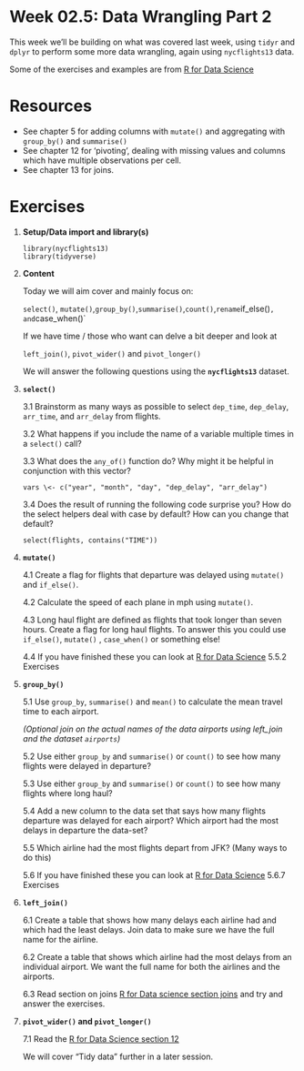 <!-- Please edit README.Rmd - not README.md -->

# Week 02.5: Data Wrangling Part 2

This week we’ll be building on what was covered last week, using `tidyr`
and `dplyr` to perform some more data wrangling, again using
`nycflights13` data.

Some of the exercises and examples are from [R for Data
Science](https://r4ds.had.co.nz/transform.html)

# Resources

-   See chapter 5 for adding columns with `mutate()` and aggregating
    with `group_by()` and `summarise()`
-   See chapter 12 for ‘pivoting’, dealing with missing values and
    columns which have multiple observations per cell.
-   See chapter 13 for joins.

# Exercises

1.  **Setup/Data import and library(s)**

        library(nycflights13)
        library(tidyverse)

2.  **Content**

    Today we will aim cover and mainly focus on:

    `select()`,
    `mutate()`,`group_by()`,`summarise()`,`count()`,`rename`if\_else()`, and`case\_when()\`

    If we have time / those who want can delve a bit deeper and look at

    `left_join()`, `pivot_wider()` and `pivot_longer()`

    We will answer the following questions using the **`nycflights13`**
    dataset.

3.  **`select()`**

    3.1 Brainstorm as many ways as possible to select `dep_time`,
    `dep_delay`, `arr_time`, and `arr_delay` from flights.

    3.2 What happens if you include the name of a variable multiple
    times in a `select()` call?

    3.3 What does the `any_of()` function do? Why might it be helpful in
    conjunction with this vector?

    `vars \<- c("year", "month", "day", "dep_delay", "arr_delay")`

    3.4 Does the result of running the following code surprise you? How
    do the select helpers deal with case by default? How can you change
    that default?

    `select(flights, contains("TIME"))`

4.  **`mutate()`**

    4.1 Create a flag for flights that departure was delayed using
    `mutate()` and `if_else()`.

    4.2 Calculate the speed of each plane in mph using `mutate()`.

    4.3 Long haul flight are defined as flights that took longer than
    seven hours. Create a flag for long haul flights. To answer this you
    could use `if_else()`, `mutate()` , `case_when()` or something else!

    4.4 If you have finished these you can look at [R for Data
    Science](https://r4ds.had.co.nz/transform.html) 5.5.2 Exercises  

5.  **`group_by()`**

    5.1 Use `group_by`, `summarise()` and `mean()` to calculate the mean
    travel time to each airport.

    *(Optional join on the actual names of the data airports using
    left\_join and the dataset `airports`)*

    5.2 Use either `group_by` and `summarise()` or `count()` to see how
    many flights were delayed in departure?

    5.3 Use either `group_by` and `summarise()` or `count()` to see how
    many flights where long haul?

    5.4 Add a new column to the data set that says how many flights
    departure was delayed for each airport? Which airport had the most
    delays in departure the data-set?

    5.5 Which airline had the most flights depart from JFK? (Many ways
    to do this)

    5.6 If you have finished these you can look at [R for Data
    Science](https://r4ds.had.co.nz/transform.html) 5.6.7 Exercises  

6.  **`left_join()`**

    6.1 Create a table that shows how many delays each airline had and
    which had the least delays. Join data to make sure we have the full
    name for the airline.

    6.2 Create a table that shows which airline had the most delays from
    an individual airport. We want the full name for both the airlines
    and the airports.

    6.3 Read section on joins [R for Data science section
    joins](https://r4ds.had.co.nz/relational-data.html?q=joins#understanding-joins)
    and try and answer the exercises.

7.  **`pivot_wider()` and `pivot_longer()`**

    7.1 Read the [R for Data Science section
    12](https://r4ds.had.co.nz/tidy-data.html?q=pivot#tidy-data)

    We will cover “Tidy data” further in a later session.
